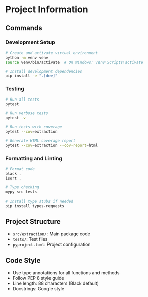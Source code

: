 # Project Information

## Commands

### Development Setup
```bash
# Create and activate virtual environment
python -m venv venv
source venv/bin/activate  # On Windows: venv\Scripts\activate

# Install development dependencies
pip install -e ".[dev]"
```

### Testing
```bash
# Run all tests
pytest

# Run verbose tests
pytest -v

# Run tests with coverage
pytest --cov=extraction

# Generate HTML coverage report
pytest --cov=extraction --cov-report=html
```

### Formatting and Linting
```bash
# Format code
black .
isort .

# Type checking
mypy src tests

# Install type stubs if needed
pip install types-requests
```

## Project Structure
- `src/extraction/`: Main package code
- `tests/`: Test files
- `pyproject.toml`: Project configuration

## Code Style
- Use type annotations for all functions and methods
- Follow PEP 8 style guide
- Line length: 88 characters (Black default)
- Docstrings: Google style
